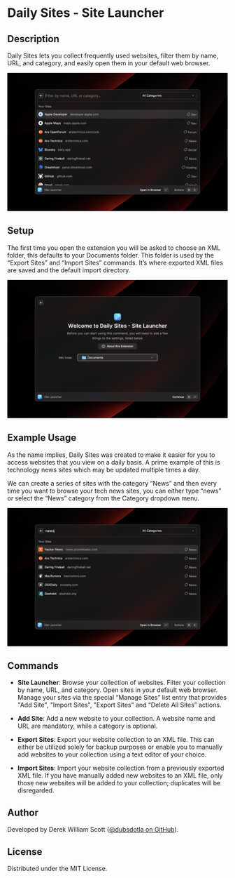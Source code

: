 # Daily Sites - Site Launcher

## Description

Daily Sites lets you collect frequently used websites, filter them by name, URL, and category, and easily open them in your default web browser.

![launcher.png](media/launcher.png)

## Setup

The first time you open the extension you will be asked to choose an XML folder, this defaults to your Documents folder. This folder is used by the “Export Sites” and “Import Sites” commands. It’s where exported XML files are saved and the default import directory.

![setup](media/setup.png)

## Example Usage

As the name implies, Daily Sites was created to make it easier for you to access websites that you view on a daily basis. A prime example of this is technology news sites which may be updated multiple times a day.

We can create a series of sites with the category “News” and then every time you want to browse your tech news sites, you can either type “news” or select the “News” category from the Category dropdown menu.

![daily-sites-2.png](metadata/daily-sites-2.png)

## Commands

- **Site Launcher**: Browse your collection of websites. Filter your collection by name, URL, and category. Open sites in your default web browser. Manage your sites via the special “Manage Sites” list entry that provides "Add Site", "Import Sites", "Export Sites" and “Delete All Sites” actions.

- **Add Site**: Add a new website to your collection. A website name and URL are mandatory, while a category is optional.

- **Export Sites**: Export your website collection to an XML file. This can either be utilized solely for backup purposes or enable you to manually add websites to your collection using a text editor of your choice.

- **Import Sites**: Import your website collection from a previously exported XML file. If you have manually added new websites to an XML file, only those new websites will be added to your collection; duplicates will be disregarded.

## Author

Developed by Derek William Scott ([@dubsdotla on GitHub](https://github.com/dubsdotla)).

## License

Distributed under the MIT License.
